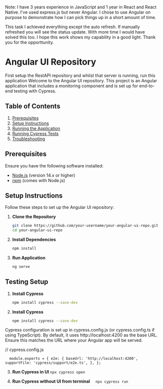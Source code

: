 Note: I have 3 years experience in JavaScript and 1 year in React and React Native.
I've used express.js but never Angular. I chose to use Angular on purpose to demonstrate
how I can pick things up in a short amount of time.

This task I achieved everything except the auto refresh. If manually refreshed you will see the status update.
With more time I would have solved this too. I hope this work shows my capability in a good light. Thank you
for the opporttunity.

# Angular UI Repository
First setup the RestAPI repository and whilst that server is running, run this application
Welcome to the Angular UI repository. This project is an Angular application that includes a monitoring component and is set up for end-to-end testing with Cypress.

## Table of Contents

1. [Prerequisites](#prerequisites)
2. [Setup Instructions](#setup-instructions)
3. [Running the Application](#running-the-application)
4. [Running Cypress Tests](#running-cypress-tests)
5. [Troubleshooting](#troubleshooting)

## Prerequisites

Ensure you have the following software installed:

- [Node.js](https://nodejs.org/) (version 14.x or higher)
- [npm](https://www.npmjs.com/) (comes with Node.js)

## Setup Instructions

Follow these steps to set up the Angular UI repository:

1. **Clone the Repository**

   ```bash
   git clone https://github.com/your-username/your-angular-ui-repo.git
   cd your-angular-ui-repo

2. **Install Dependencies**

   ```bash
   npm install

3. **Run Application**
   ```bash
   ng serve

## Testing Setup

1. **Install Cypress**
   ```bash
   npm install cypress --save-dev


2. **Install Cypress**
   ```bash
   npm install cypress --save-dev

Cypress configuration is set up in cypress.config.js (or cypress.config.ts if using TypeScript). 
By default, it uses http://localhost:4200 as the base URL. Ensure this matches the URL where your
Angular app will be served.

// cypress.config.js

`  module.exports = {
    e2e: {
    baseUrl: 'http://localhost:4200',
    supportFile: 'cypress/support/e2e.ts',
    },
  };`

3. **Run Cypress in UI**
  `npx cypress open
  `

4. **Run Cypress without UI from terminal**
`   npx cypress run
`
